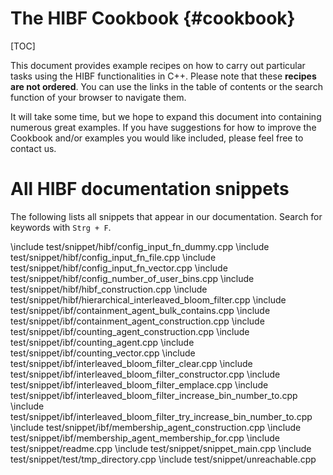 <!--
SPDX-FileCopyrightText: 2006-2025, Knut Reinert & Freie Universität Berlin
SPDX-FileCopyrightText: 2016-2025, Knut Reinert & MPI für molekulare Genetik
SPDX-License-Identifier: CC-BY-4.0
-->

# The HIBF Cookbook {#cookbook}

[TOC]

This document provides example recipes on how to carry out particular tasks using the HIBF functionalities
in C++.
Please note that these **recipes are not ordered**. You can use the links in the table of contents or the search
function of your browser to navigate them.

It will take some time, but we hope to expand this document into containing numerous great examples.
If you have suggestions for how to improve the Cookbook and/or examples you would like included,
please feel free to contact us.

# All HIBF documentation snippets

The following lists all snippets that appear in our documentation.
Search for keywords with `Strg + F`.

<!-- ALL SNIPPETS START -->
\include test/snippet/hibf/config_input_fn_dummy.cpp
\include test/snippet/hibf/config_input_fn_file.cpp
\include test/snippet/hibf/config_input_fn_vector.cpp
\include test/snippet/hibf/config_number_of_user_bins.cpp
\include test/snippet/hibf/hibf_construction.cpp
\include test/snippet/hibf/hierarchical_interleaved_bloom_filter.cpp
\include test/snippet/ibf/containment_agent_bulk_contains.cpp
\include test/snippet/ibf/containment_agent_construction.cpp
\include test/snippet/ibf/counting_agent_construction.cpp
\include test/snippet/ibf/counting_agent.cpp
\include test/snippet/ibf/counting_vector.cpp
\include test/snippet/ibf/interleaved_bloom_filter_clear.cpp
\include test/snippet/ibf/interleaved_bloom_filter_constructor.cpp
\include test/snippet/ibf/interleaved_bloom_filter_emplace.cpp
\include test/snippet/ibf/interleaved_bloom_filter_increase_bin_number_to.cpp
\include test/snippet/ibf/interleaved_bloom_filter_try_increase_bin_number_to.cpp
\include test/snippet/ibf/membership_agent_construction.cpp
\include test/snippet/ibf/membership_agent_membership_for.cpp
\include test/snippet/readme.cpp
\include test/snippet/snippet_main.cpp
\include test/snippet/test/tmp_directory.cpp
\include test/snippet/unreachable.cpp
